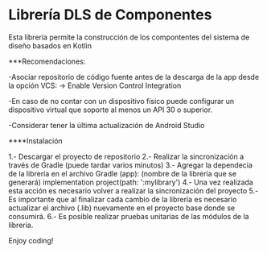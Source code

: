 # Librería DLS de Componentes

Esta librería permite la construcción de los compontentes del sistema de diseño basados en Kotlin 

***Recomendaciones:

-Asociar repositorio de código fuente antes de la descarga de la app desde la opción VCS: -> Enable Version Control Integration

-En caso de no contar con un dispositivo físico puede configurar un dispositivo virtual que soporte al menos un API 30 o superior.

-Considerar tener la última actualización de Android Studio

****Instalación

1.- Descargar el proyecto de repositorio 
2.- Realizar la sincronización a través de Gradle (puede tardar varios minutos) 
3.- Agregar la dependecia de la librería en el archivo Gradle (app): (nombre de la librería que se generará)
        implementation project(path: ':mylibrary')
4.- Una vez realizada esta acción es necesario volver a realizar la sincronización del proyecto 
5.- Es importante que al finalizar cada cambio de la librería es necesario actualizar el archivo (.lib) nuevamente en el proyecto base donde se consumirá.
6.- Es posible realizar pruebas unitarias de las módulos de la librería.

Enjoy coding!



